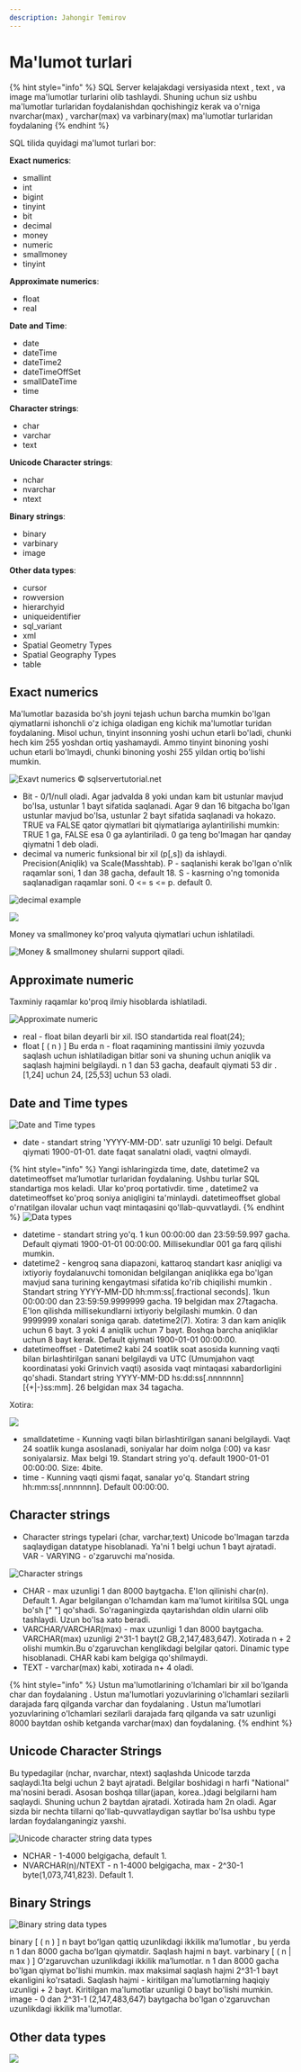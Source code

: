 ```yaml
---
description: Jahongir Temirov
---
```


# Ma'lumot turlari
{% hint style="info" %}
SQL Server kelajakdagi versiyasida ntext , text , va image ma'lumotlar turlarini olib tashlaydi. Shuning uchun siz ushbu ma'lumotlar turlaridan foydalanishdan qochishingiz kerak va o'rniga nvarchar(max) , varchar(max) va varbinary(max) ma'lumotlar turlaridan foydalaning
{% endhint %}

SQL tilida quyidagi ma'lumot turlari bor: 

**Exact numerics**:
* smallint
* int
* bigint
* tinyint
* bit
* decimal
* money
* numeric
* smallmoney
* tinyint

**Approximate numerics**:
* float
* real

**Date and Time**:
* date
* dateTime
* dateTime2
* dateTimeOffSet
* smallDateTime
* time

**Character strings**:
* char
* varchar
* text

**Unicode Character strings**:
* nchar
* nvarchar
* ntext

**Binary strings**:
* binary
* varbinary
* image

**Other data types**:
* cursor
* rowversion
* hierarchyid
* uniqueidentifier
* sql_variant
* xml
* Spatial Geometry Types
* Spatial Geography Types
* table

## Exact numerics
Ma'lumotlar bazasida bo'sh joyni tejash uchun barcha mumkin bo'lgan qiymatlarni ishonchli o'z ichiga oladigan eng kichik ma'lumotlar turidan foydalaning. Misol uchun, tinyint insonning yoshi uchun etarli bo'ladi, chunki hech kim 255 yoshdan ortiq yashamaydi. Ammo tinyint binoning yoshi uchun etarli bo'lmaydi, chunki binoning yoshi 255 yildan ortiq bo'lishi mumkin.

![Exavt numerics ©️ sqlservertutorial.net](https://user-images.githubusercontent.com/91861166/187736438-a45ef5b0-b3b3-440d-9374-9170777e8d91.png)

* Bit - 0/1/null oladi. Agar jadvalda 8 yoki undan kam bit ustunlar mavjud bo'lsa, ustunlar 1 bayt sifatida saqlanadi. Agar 9 dan 16 bitgacha bo'lgan ustunlar mavjud bo'lsa, ustunlar 2 bayt sifatida saqlanadi va hokazo. TRUE va FALSE qator qiymatlari bit qiymatlariga aylantirilishi mumkin: TRUE 1 ga, FALSE esa 0 ga aylantiriladi. 0 ga teng bo'lmagan har qanday qiymatni 1 deb oladi.
* decimal va numeric funksional bir xil (p[,s]) da ishlaydi. Precision(Aniqlik) va Scale(Masshtab).
P - saqlanishi kerak bo'lgan o'nlik raqamlar soni, 1 dan 38 gacha, default 18.
S - kasrning o'ng tomonida saqlanadigan raqamlar soni. 0 <= s <= p. default 0.

![decimal example](https://user-images.githubusercontent.com/91861166/187736126-d23b3632-a612-4d2b-8e30-f2446b31fb20.png)

![](https://user-images.githubusercontent.com/91861166/187736069-fcc666f6-0f71-4e94-94b6-e2d057f382d1.png)

Money va smallmoney ko'proq valyuta qiymatlari uchun ishlatiladi.

![Money & smallmoney shularni support qiladi.](https://user-images.githubusercontent.com/91861166/187735943-f61e285b-f900-4eec-9b5a-9819a2d14542.png)

## Approximate numeric
Taxminiy raqamlar ko'proq ilmiy hisoblarda ishlatiladi.

![Approximate numeric](https://user-images.githubusercontent.com/91861166/187734825-ee0eb89a-264a-46c6-86ea-cb2af5aa6f62.png)

* real - float bilan deyarli bir xil. ISO standartida real float(24); 
* float [ ( n ) ] Bu erda n - float raqamining mantissini ilmiy yozuvda saqlash uchun ishlatiladigan bitlar soni va shuning uchun aniqlik va saqlash hajmini belgilaydi. n 1 dan 53 gacha, deafault qiymati 53 dir . [1,24] uchun 24, [25,53] uchun 53 oladi.

## Date and Time types

![Date and Time types](https://user-images.githubusercontent.com/91861166/187734697-8bc06927-2a08-4bdf-a782-ebdeb2036ec4.png)

* date - standart string 'YYYY-MM-DD'. satr uzunligi 10 belgi. Default qiymati 1900-01-01. date faqat sanalatni oladi, vaqtni olmaydi.

{% hint style="info" %}
Yangi ishlaringizda time, date, datetime2 va datetimeoffset maʼlumotlar turlaridan foydalaning. Ushbu turlar SQL standartiga mos keladi. Ular ko'proq portativdir. time , datetime2 va datetimeoffset ko'proq soniya aniqligini ta'minlaydi. datetimeoffset global o'rnatilgan ilovalar uchun vaqt mintaqasini qo'llab-quvvatlaydi.
{% endhint %}
![Data types](https://user-images.githubusercontent.com/91861166/187734420-be61e941-602b-4262-9070-caf7002b083d.png)

* datetime -  standart string yo'q. 1 kun 00:00:00 dan 23:59:59.997 gacha. Default qiymati 1900-01-01 00:00:00. Millisekundlar 001 ga farq qilishi mumkin.
* datetime2 - kengroq sana diapazoni, kattaroq standart kasr aniqligi va ixtiyoriy foydalanuvchi tomonidan belgilangan aniqlikka ega bo'lgan mavjud sana turining kengaytmasi sifatida ko'rib chiqilishi mumkin .
Standart string YYYY-MM-DD hh:mm:ss[.fractional seconds].
1kun 00:00:00 dan 23:59:59.9999999 gacha.
19 belgidan max 27tagacha. E'lon qilishda millisekundlarni ixtiyoriy belgilashi mumkin. 0 dan 9999999 xonalari soniga qarab. datetime2(7).
Xotira: 3 dan kam aniqlik uchun 6 bayt. 3 yoki 4 aniqlik uchun 7 bayt. Boshqa barcha aniqliklar uchun 8 bayt kerak. Default qiymati 1900-01-01 00:00:00.
* datetimeoffset - Datetime2 kabi 24 soatlik soat asosida kunning vaqti bilan birlashtirilgan sanani belgilaydi va UTC (Umumjahon vaqt koordinatasi yoki Grinvich vaqti) asosida vaqt mintaqasi xabardorligini qo'shadi.
Standart string YYYY-MM-DD hs:dd:ss[.nnnnnnn] [{+|-}ss:mm].
26 belgidan max 34 tagacha.

Xotira:

![](https://user-images.githubusercontent.com/91861166/187734226-9d083c6e-b278-4409-b9ef-ddd4d5ee004a.png)

* smalldatetime - Kunning vaqti bilan birlashtirilgan sanani belgilaydi. Vaqt 24 soatlik kunga asoslanadi, soniyalar har doim nolga (:00) va kasr soniyalarsiz. Max belgi 19. Standart string yo'q. default 1900-01-01 00:00:00. Size: 4bite.
* time - Kunning vaqti qismi faqat, sanalar yo'q. Standart string hh:mm:ss[.nnnnnnn]. Default 00:00:00.

## Character strings
* Character strings typelari (char, varchar,text) Unicode bo'lmagan tarzda saqlaydigan datatype hisoblanadi. Ya'ni 1 belgi uchun 1 bayt ajratadi. VAR - VARYING - o'zgaruvchi ma'nosida.

![Character strings](https://user-images.githubusercontent.com/91861166/187733851-6bc7258a-b16d-496f-b973-3dd50698ffab.png)

* CHAR - max uzunligi 1 dan 8000 baytgacha. E'lon qilinishi char(n). Default 1.
Agar belgilangan o'lchamdan kam ma'lumot kiritilsa SQL unga bo'sh [" "] qo'shadi. So'raganingizda qaytarishdan oldin ularni olib tashlaydi. Uzun bo'lsa xato beradi.
* VARCHAR/VARCHAR(max) - max uzunligi 1 dan 8000 baytgacha. VARCHAR(max) uzunligi 2^31-1 bayt(2 GB,2,147,483,647). Xotirada n + 2 olishi mumkin.Bu o'zgaruvchan kenglikdagi belgilar qatori. Dinamic type hisoblanadi. CHAR kabi kam belgiga qo'shilmaydi.
* TEXT - varchar(max) kabi, xotirada n+ 4 oladi.

{% hint style="info" %}
Ustun ma'lumotlarining o'lchamlari bir xil bo'lganda char dan foydalaning .
Ustun ma'lumotlari yozuvlarining o'lchamlari sezilarli darajada farq qilganda varchar dan foydalaning .
Ustun ma'lumotlari yozuvlarining o'lchamlari sezilarli darajada farq qilganda va satr uzunligi 8000 baytdan oshib ketganda varchar(max) dan foydalaning.
{% endhint %}

## Unicode Character Strings
Bu typedagilar (nchar, nvarchar, ntext) saqlashda Unicode tarzda saqlaydi.1ta belgi uchun 2 bayt ajratadi. Belgilar boshidagi n harfi "National" ma'nosini beradi. Asosan boshqa tillar(japan, korea..)dagi belgilarni ham saqlaydi. Shuning uchun 2 baytdan ajratadi. Xotirada ham 2n oladi. Agar sizda bir nechta tillarni qo'llab-quvvatlaydigan saytlar bo'lsa ushbu type lardan foydalanganingiz yaxshi.

![Unicode character string data types](https://user-images.githubusercontent.com/91861166/187733528-7ca9cc1f-474b-48ed-a184-a6473a90c8d5.png)

* NCHAR - 1-4000 belgigacha, default 1.
* NVARCHAR(n)/NTEXT - n 1-4000 belgigacha, max - 2^30-1 byte(1,073,741,823). Default 1.

## Binary Strings
![Binary string data types](https://user-images.githubusercontent.com/91861166/187733351-d9411659-1127-4b02-b259-432751b893e1.png)

binary [ ( n ) ] n bayt boʻlgan qattiq uzunlikdagi ikkilik maʼlumotlar , bu yerda n 1 dan 8000 gacha boʻlgan qiymatdir. Saqlash hajmi n bayt.
varbinary [ ( n | max ) ] Oʻzgaruvchan uzunlikdagi ikkilik maʼlumotlar. n 1 dan 8000 gacha bo'lgan qiymat bo'lishi mumkin. max maksimal saqlash hajmi 2^31-1 bayt ekanligini ko'rsatadi. Saqlash hajmi - kiritilgan ma'lumotlarning haqiqiy uzunligi + 2 bayt. Kiritilgan ma'lumotlar uzunligi 0 bayt bo'lishi mumkin. 
image - 0 dan 2^31-1 (2,147,483,647) baytgacha bo'lgan o'zgaruvchan uzunlikdagi ikkilik ma'lumotlar.
## Other data types
![](https://user-images.githubusercontent.com/91861166/187733156-906bca90-2c2d-4926-9f53-357575b36b0f.png)
